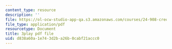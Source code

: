 ```yaml
---
content_type: resource
description: ''
file: https://ol-ocw-studio-app-qa.s3.amazonaws.com/courses/24-908-creole-language-and-caribbean-identities-spring-2017/d838a60a1e743d2ba26b0cabf21accc0_OKAsxiE8ziY.pdf
file_type: application/pdf
resourcetype: Document
title: 3play pdf file
uid: d838a60a-1e74-3d2b-a26b-0cabf21accc0
---
```

